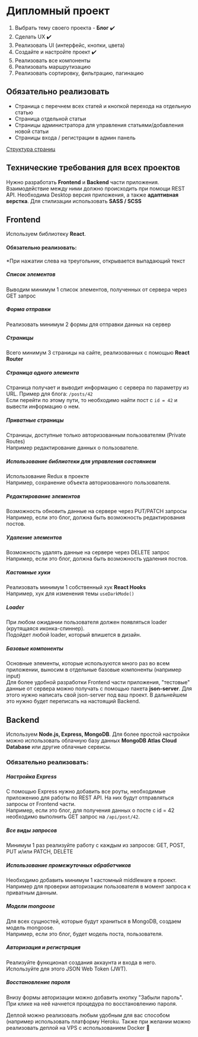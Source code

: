 
# Дипломный проект

1. Выбрать тему своего проекта - **Блог** ✔️
2. Сделать UX ✔️
3. Реализовать UI (интерфейс, кнопки, цвета) 
4. Создайте и настройте проект ✔️
5. Реализовать все компоненты
6. Реализовать маршрутизацию
7. Реализовать сортировку, фильтрацию, пагинацию
  
## Обязательно реализовать

- Страница с перечнем всех статей и кнопкой перехода на отдельную статью
- Страница отдельной статьи
- Страницы администратора для управления статьями/добавления новой статьи
- Страницы входа / регистрации в админ панель

[Структура страниц](https://cutt.ly/qNmIRYg)

## Технические требования для всех проектов

Нужно разработать **Frontend** и **Backend** части приложения. Взаимодействие между ними должно происходить при помощи REST API. Необходима Desktop версия   приложения, а также **адаптивная верстка**. Для стилизации использовать **SASS / SCSS**
  
## Frontend

Используем библиотеку **React**.
  
#### Обязательно реализовать:

*При нажатии слева на треугольник, открывается выпадающий текст
  
##### Список элементов

Выводим минимум 1 список элементов, полученных от сервера через GET запрос

##### Форма отправки

Реализовать минимум 2 формы для отправки данных на сервер

##### Страницы

Всего минимум 3 страницы на сайте, реализованных с помощью **React Router**

##### Страница одного элемента

Страница получает и выводит информацию с сервера по параметру из URL.
Пример для блога: `/posts/42` <br>Если перейти по этому пути, то необходимо найти пост с `id = 42` и вывести информацию о нем.

##### Приватные страницы

Страницы, доступные только авторизованным пользователям (Private Routes)<br>
Например редактирование данных о пользователе.

##### Использование библиотеки для управления состоянием

Использование Redux в проекте<br>
Например, сохранение объекта авторизованного пользователя.

##### Редактирование элементов

Возможность обновить данные на сервере через PUT/PATCH запросы<br>
Например, если это блог, должна быть возможность редактирования постов.

##### Удаление элементов

Возможность удалять данные на сервере через DELETE запрос<br>
Например, если это блог, должна быть возможность удаления постов.

##### Кастомные хуки

Реализовать минимум 1 собственный хук **React Hooks**<br>
Например, хук для изменения темы `useDarkMode()`

##### Loader

При любом ожидании пользователя должен появляться loader (крутящаяся иконка-спиннер).<br>
Подойдет любой loader, который впишется в дизайн.

##### Базовые компоненты

Основные элементы, которые используются много раз во всем приложении, выносим в отдельные базовые компоненты (например input)
<br>
Для более удобной разработки Frontend части приложения, "тестовые" данные от сервера можно получать с помощью пакета **json-server**. Для этого нужно     написать свой json-server под ваш проект. В дальнейшем это нужно будет переписать на настоящий Backend.

## Backend

Используем **Node.js, Express, MongoDB**. Для более простой настройки можно использовать облачную базу данных **MongoDB Atlas Cloud Database** или другие
облачные сервисы.
  
### Обязательно реализовать:

##### Настройка Express

С помощью Express нужно добавить все роуты, необходимые приложению для работы по REST API. На них будут отправляться запросы от Frontend части.<br>
Например, если это блог, для получения данных о посте с id = 42 необходимо выполнить GET запрос на `/api/post/42`.

##### Все виды запросов

Минимум 1 раз реализуйте работу с каждым из запросов: GET, POST, PUT и/или PATCH, DELETE

##### Использование промежуточных обработчиков

Необходимо добавить минимум 1 кастомный middleware в проект.<br>
Например для проверки авторизации пользователя в момент запроса к приватным данным.

##### Модели mongoose

Для всех сущностей, которые будут храниться в MongoDB, создаем модель mongoose.<br>
Например, если это блог, будет модель поста, пользователя.</span>

##### Авторизация и регистрация

Реализуйте функционал создания аккаунта и входа в него.<br>
Используйте для этого JSON Web Token (JWT).

##### Восстановление пароля

Внизу формы авторизации можно добавить кнопку "Забыли пароль". При клике на неё начнется процедура по восстановлению пароля.

Деплой можно реализовать любым удобным для вас способом (например использовать платформу Heroku. Также при желании можно реализовать деплой на VPS с использованием Docker 🐳
